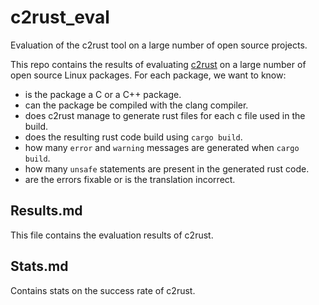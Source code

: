 # c2rust_eval
Evaluation of the c2rust tool on a large number of open source projects.



This repo contains the results of evaluating [c2rust](https://c2rust.com) on a large number of open source Linux packages. For each package, we want to know:
- is the package a C or a C++ package.
- can the package be compiled with the clang compiler.
- does c2rust manage to generate rust files for each c file used in the build.
- does the resulting rust code build using `cargo build`.
- how many `error` and `warning` messages are generated when `cargo build`.
- how many `unsafe` statements are present in the generated rust code.
- are the errors fixable or is the translation incorrect.

## Results.md
This file contains the evaluation results of c2rust.

## Stats.md
Contains stats on the success rate of c2rust.

